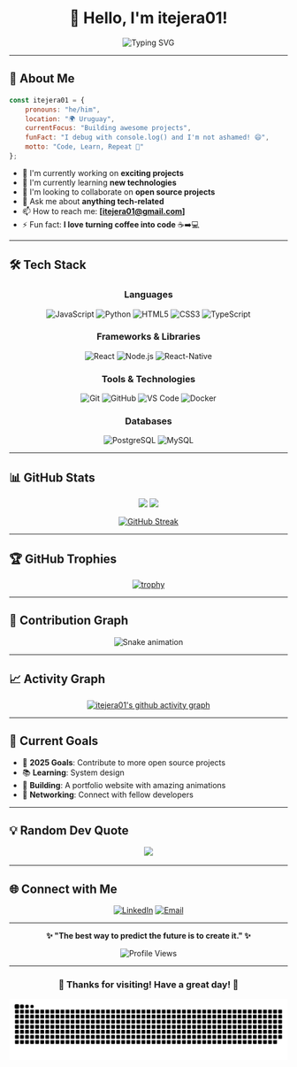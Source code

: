 <div align="center">
  
# 👋 Hello, I'm itejera01!

<img src="https://readme-typing-svg.herokuapp.com?font=Fira+Code&size=30&duration=3000&pause=1000&color=36BCF7&center=true&vCenter=true&width=600&lines=Welcome+to+my+GitHub+Profile!;I'm+a+passionate+developer;Always+learning+new+things;Let's+build+something+amazing!" alt="Typing SVG" />

</div>

---

## 🚀 About Me

```javascript
const itejera01 = {
    pronouns: "he/him",
    location: "🌍 Uruguay",
    currentFocus: "Building awesome projects",
    funFact: "I debug with console.log() and I'm not ashamed! 😄",
    motto: "Code, Learn, Repeat 🔄"
};
```

- 🔭 I'm currently working on **exciting projects**
- 🌱 I'm currently learning **new technologies**
- 👯 I'm looking to collaborate on **open source projects**
- 💬 Ask me about **anything tech-related**
- 📫 How to reach me: **[itejera01@gmail.com]**
- ⚡ Fun fact: **I love turning coffee into code** ☕➡️💻

---

## 🛠️ Tech Stack

<div align="center">

### Languages
![JavaScript](https://img.shields.io/badge/-JavaScript-F7DF1E?style=for-the-badge&logo=javascript&logoColor=black)
![Python](https://img.shields.io/badge/-Python-3776AB?style=for-the-badge&logo=python&logoColor=white)
![HTML5](https://img.shields.io/badge/-HTML5-E34F26?style=for-the-badge&logo=html5&logoColor=white)
![CSS3](https://img.shields.io/badge/-CSS3-1572B6?style=for-the-badge&logo=css3&logoColor=white)
![TypeScript](https://img.shields.io/badge/-TypeScript-3178C6?style=for-the-badge&logo=typescript&logoColor=white)

### Frameworks & Libraries
![React](https://img.shields.io/badge/-React-61DAFB?style=for-the-badge&logo=react&logoColor=black)
![Node.js](https://img.shields.io/badge/-Node.js-339933?style=for-the-badge&logo=node.js&logoColor=white)
![React-Native](https://img.shields.io/badge/-React-Native-000000?style=for-the-badge&logo=express&logoColor=white)

### Tools & Technologies
![Git](https://img.shields.io/badge/-Git-F05032?style=for-the-badge&logo=git&logoColor=white)
![GitHub](https://img.shields.io/badge/-GitHub-181717?style=for-the-badge&logo=github&logoColor=white)
![VS Code](https://img.shields.io/badge/-VS%20Code-007ACC?style=for-the-badge&logo=visual-studio-code&logoColor=white)
![Docker](https://img.shields.io/badge/-Docker-2496ED?style=for-the-badge&logo=docker&logoColor=white)

### Databases
![PostgreSQL](https://img.shields.io/badge/-PostgreSQL-336791?style=for-the-badge&logo=postgresql&logoColor=white)
![MySQL](https://img.shields.io/badge/-MySQL-4479A1?style=for-the-badge&logo=mysql&logoColor=white)

</div>

---

## 📊 GitHub Stats

<div align="center">
  
<img height="180em" src="https://github-readme-stats.vercel.app/api?username=itejera01&show_icons=true&theme=tokyonight&include_all_commits=true&count_private=true"/>
<img height="180em" src="https://github-readme-stats.vercel.app/api/top-langs/?username=itejera01&layout=compact&langs_count=8&theme=tokyonight"/>

</div>

<div align="center">
  
[![GitHub Streak](https://streak-stats.demolab.com/?user=itejera01&theme=tokyonight)](https://git.io/streak-stats)

</div>

---

## 🏆 GitHub Trophies

<div align="center">
  
[![trophy](https://github-profile-trophy.vercel.app/?username=itejera01&theme=tokyonight&no-frame=false&no-bg=false&margin-w=4)](https://github.com/ryo-ma/github-profile-trophy)

</div>

---

## 🐍 Contribution Graph

<div align="center">
  
![Snake animation](https://github.com/itejera01/itejera01/blob/output/github-contribution-grid-snake.svg)

</div>

---

## 📈 Activity Graph

<div align="center">
  
[![itejera01's github activity graph](https://github-readme-activity-graph.vercel.app/graph?username=itejera01&theme=tokyo-night)](https://github.com/ashutosh00710/github-readme-activity-graph)

</div>

---

## 🎯 Current Goals

- 🚀 **2025 Goals**: Contribute to more open source projects
- 📚 **Learning**: System design
- 🎨 **Building**: A portfolio website with amazing animations
- 🤝 **Networking**: Connect with fellow developers

---

## 💡 Random Dev Quote

<div align="center">
  
![](https://quotes-github-readme.vercel.app/api?type=horizontal&theme=tokyonight)

</div>

---

## 🌐 Connect with Me

<div align="center">

[![LinkedIn](https://img.shields.io/badge/-LinkedIn-0077B5?style=for-the-badge&logo=linkedin&logoColor=white)](https://linkedin.com/in/ignacio-tejera)
[![Email](https://img.shields.io/badge/-Email-D14836?style=for-the-badge&logo=gmail&logoColor=white)](mailto:itejera01@gmail.com)

</div>

---

<div align="center">
  
**✨ "The best way to predict the future is to create it." ✨**

![Profile Views](https://komarev.com/ghpvc/?username=itejera01&color=brightgreen&style=for-the-badge)

</div>

---

<div align="center">
  
### 💖 Thanks for visiting! Have a great day! 💖

<img src="https://raw.githubusercontent.com/Platane/snk/output/github-contribution-grid-snake.svg" alt="Snake animation" />

</div>